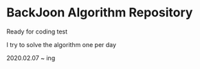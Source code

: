 # BackJoon Algorithm Repository

Ready for coding test

I try to solve the algorithm one per day

2020.02.07 ~ ing
